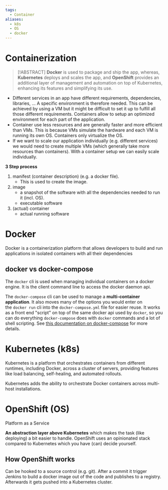 ```yaml
---
tags:
  - Container
aliases:
  - k8s
  - OS
  - docker
---
```

# Containerization

> [!ABSTRACT] **Docker** is used to package and ship the app, whereas, **Kubernetes** deploys and scales the app, and **OpenShift** provides an additional layer of management and automation on top of Kubernetes, enhancing its features and simplifying its use.

- Different services in an app have different requirements, dependencies, libraries, ... A specific environment is therefore needed. This can be achieved by using a VM but it might be difficult to set it up to fulfill all those different requirements. Containers allow to setup an optimized environment for each part of the application.
- Container use less resources and are generally faster and more efficient than VMs. This is because VMs simulate the hardware and each VM is running its own OS. Containers only virtualize the OS.
- If we want to scale our application individually (e.g. different services) we would need to create multiple VMs (which generally take more resources than containers). With a container setup we can easily scale individually.

**3 Step process**

1. manifest (container description) (e.g. a docker file). 
	- This is used to create the image.
2. image
	- a snapshot of the software with all the dependencies needed to run it (incl. OS).
	- executable software
1. (actual) container
	- actual running software
# Docker

 Docker is a containerization platform that allows developers to build and run applications in isolated containers with all their dependencies

## docker vs docker-compose

The `docker` cli is used when managing individual containers on a docker engine. It is the client command line to access the docker daemon api.

The `docker-compose` cli can be used to manage a **multi-container application**. It also moves many of the options you would enter on the `docker run` cli into the `docker-compose.yml` file for easier reuse. It works as a front end "script" on top of the same docker api used by `docker`, so you can do everything `docker-compose` does with `docker` commands and a lot of shell scripting. See [this documentation on docker-compose](https://docs.docker.com/compose/overview/) for more details.

# Kubernetes (k8s)

Kubernetes is a platform that orchestrates containers from different runtimes, including Docker, across a cluster of servers, providing features like load balancing, self-healing, and automated rollouts.

Kubernetes adds the ability to orchestrate Docker containers across multi-host installations.

# OpenShift (OS)

Platform as a Service

**An abstraction layer above Kubernetes** which makes the task (like deploying) a bit easier to handle. OpenShift uses an opinionated stack compared to Kubernetes which you have (can) decide yourself.

## How OpenShift works

Can be hooked to a source control (e.g. git). After a commit it trigger Jenkins to build a docker image out of the code and publishes to a registry. Afterwards it gets pushed into a Kubernetes cluster.